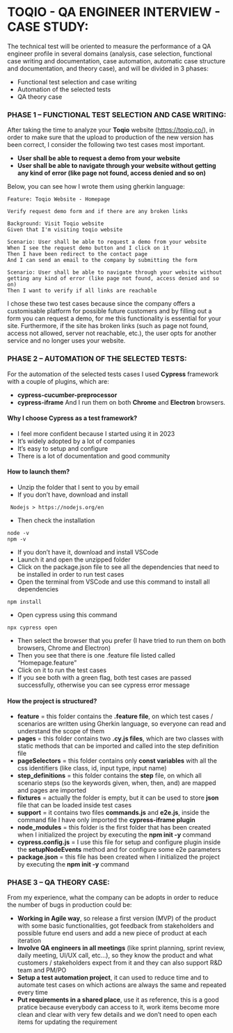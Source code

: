# TOQIO - QA ENGINEER INTERVIEW - CASE STUDY:

The technical test will be oriented to measure the performance of a QA engineer profile in several domains (analysis, case selection, functional case writing and documentation, case automation, automatic case structure and documentation, and theory case), 
and will be divided in 3 phases:
- Functional test selection and case writing
- Automation of the selected tests
- QA theory case

### PHASE 1 – FUNCTIONAL TEST SELECTION AND CASE WRITING:

After taking the time to analyze your **Toqio** website (https://toqio.co/), in order to make sure that the upload to production of the new version has been correct, I consider the following two test cases most important.

-	**User shall be able to request a demo from your website**
-	**User shall be able to navigate through your website without getting any kind of error (like page not found, access denied and so on)**

Below, you can see how I wrote them using gherkin language:

```
Feature: Toqio Website - Homepage

Verify request demo form and if there are any broken links

Background: Visit Toqio website
Given that I'm visiting toqio website

Scenario: User shall be able to request a demo from your website
When I see the request demo button and I click on it
Then I have been redirect to the contact page
And I can send an email to the company by submitting the form

Scenario: User shall be able to navigate through your website without getting any kind of error (like page not found, access denied and so on)
Then I want to verify if all links are reachable 

```

I chose these two test cases because since the company offers a customisable platform for possible future customers and by filling out a form you can request a demo, for me this functionality is essential for your site.
Furthermore, if the site has broken links (such as page not found, access not allowed, server not reachable, etc.), the user opts for another service and no longer uses your website.

### PHASE 2 – AUTOMATION OF THE SELECTED TESTS:

For the automation of the selected tests cases I used **Cypress** framework with a couple of plugins, which are:
- **cypress-cucumber-preprocessor**
-	**cypress-iframe**
And I run them on both **Chrome** and **Electron** browsers.

#### Why I choose Cypress as a test framework? 
-	I feel more confident because I started using it in 2023
-	It’s widely adopted by a lot of companies 
-	It’s easy to setup and configure
-	There is a lot of documentation and good community

#### How to launch them?
-	Unzip the folder that I sent to you by email
-	If you don’t have, download and install 
```
 Nodejs > https://nodejs.org/en
```
-	Then check the installation
```
node -v
npm -v
```
- If you don’t have it, download and install VSCode
- Launch it and open the unzipped folder
- Click on the package.json file to see all the dependencies that need to be installed in order to run test cases
- Open the terminal from VSCode and use this command to install all dependencies
```
npm install 
```
- Open cypress using this command
```
npx cypress open
```
- Then select the browser that you prefer (I have tried to run them on both browsers, Chrome and Electron)
- Then you see that there is one .feature file listed called “Homepage.feature”
- Click on it to run the test cases
- If you see both with a green flag, both test cases are passed successfully, otherwise you can see cypress error message

#### How the project is structured?
-	**feature** = this folder contains the **.feature file**, on which test cases / scenarios are written using Gherkin language, so everyone can read and understand the scope of them
-	**pages** = this folder contains two **.cy.js files**, which are two classes with static methods that can be imported and called into the step definition file
-	**pageSelectors** = this folder contains only **const variables** with all the css identifiers (like class, id, input type, input name)
-	**step_definitions** = this folder contains the **step** file, on which all scenario steps (so the keywords given, when, then, and) are mapped and pages are imported
-	**fixtures** = actually the folder is empty, but it can be used to store **json** file that can be loaded inside test cases
-	**support** = it contains two files **commands.js** and **e2e.js**, inside the command file I have only imported the **cypress-iframe plugin**
-	**node_modules** = this folder is the first folder that has been created when I initialized the project by executing the **npm init -y** command 
-	**cypress.config.js** = I use this file for setup and configure plugin inside the **setupNodeEvents** method and for configure some e2e parameters
-	**package.json** = this file has been created when I initialized the project by executing the **npm init -y** command

### PHASE 3 – QA THEORY CASE:
From my experience, what the company can be adopts in order to reduce the number of bugs in production could be:
- **Working in Agile way**, so release a first version (MVP) of the product with some basic functionalities, got feedback from stakeholders and possible future end users and add a new piece of product at each iteration
- **Involve QA engineers in all meetings** (like sprint planning, sprint review, daily meeting, UI/UX call, etc…), so they know the product and what customers / stakeholders expect from it and they can also support R&D team and PM/PO
- **Setup a test automation project**, it can used to reduce time and to automate test cases on which actions are always the same and repeated every time
- **Put requirements in a shared place**, use it as reference, this is a good pratice because everybody can access to it, work items become more clean and clear with very few details and we don’t need to open each items for updating the requirement 









  
